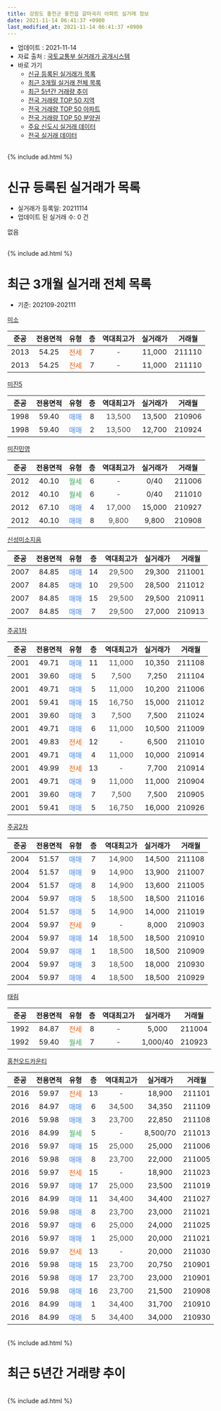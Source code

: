 ```yaml
---
title: 강원도 홍천군 홍천읍 갈마곡리 아파트 실거래 정보
date: 2021-11-14 06:41:37 +0900
last_modified_at: 2021-11-14 06:41:37 +0900
---
```


* 업데이트 : 2021-11-14
* 자료 출처 : [국토교통부 실거래가 공개시스템](http://rt.molit.go.kr)
* 바로 가기
    * [신규 등록된 실거래가 목록](#신규-등록된-실거래가-목록)
    * [최근 3개월 실거래 전체 목록](#최근-3개월-실거래-전체-목록)
    * [최근 5년간 거래량 추이](#최근-5년간-거래량-추이)
    * [전국 거래량 TOP 50 지역](https://inasie.github.io/apt-trade-info/최근-3개월-전국에서-가장-거래가-많이-발생한-지역)
    * [전국 거래량 TOP 50 아파트](https://inasie.github.io/apt-trade-info/최근-3개월-전국에서-가장-거래가-많이-발생한-아파트)
    * [전국 거래량 TOP 50 분양권](https://inasie.github.io/apt-trade-info/최근-3개월-전국에서-가장-거래가-많이-발생한-분양권)
    * [주요 신도시 실거래 데이터](https://inasie.github.io/apt-trade-info/주요-신도시)
    * [전국 실거래 데이터](https://inasie.github.io/apt-trade-info/전국)
<br>
{% include ad.html %}
<br>

# 신규 등록된 실거래가 목록
* 실거래가 등록일: 20211114
* 업데이트 된 실거래 수: 0 건

없음

<br>
{% include ad.html %}
<br>

# 최근 3개월 실거래 전체 목록
* 기준: 202109-202111


[미소](https://search.naver.com/search.naver?query=%EA%B0%95%EC%9B%90%EB%8F%84+%ED%99%8D%EC%B2%9C%EA%B5%B0+%ED%99%8D%EC%B2%9C%EC%9D%8D+%EA%B0%88%EB%A7%88%EA%B3%A1%EB%A6%AC+%EB%AF%B8%EC%86%8C)

|준공|전용면적|유형|층|역대최고가|실거래가|거래월|
|:---:|:---:|:---:|:---:|:---:|:---:|:---:|
|2013|54.25|<span style="color:#ff5a00">전세</span>|7|<span style="color:#444444">-</span>|11,000|211110|
|2013|54.25|<span style="color:#ff5a00">전세</span>|7|<span style="color:#444444">-</span>|11,000|211110|

[미진5](https://search.naver.com/search.naver?query=%EA%B0%95%EC%9B%90%EB%8F%84+%ED%99%8D%EC%B2%9C%EA%B5%B0+%ED%99%8D%EC%B2%9C%EC%9D%8D+%EA%B0%88%EB%A7%88%EA%B3%A1%EB%A6%AC+%EB%AF%B8%EC%A7%845)

|준공|전용면적|유형|층|역대최고가|실거래가|거래월|
|:---:|:---:|:---:|:---:|:---:|:---:|:---:|
|1998|59.40|<span style="color:#4285f3">매매</span>|8|<span style="color:#444444">13,500</span>|13,500|210906|
|1998|59.40|<span style="color:#4285f3">매매</span>|2|<span style="color:#444444">13,500</span>|12,700|210924|

[미진민영](https://search.naver.com/search.naver?query=%EA%B0%95%EC%9B%90%EB%8F%84+%ED%99%8D%EC%B2%9C%EA%B5%B0+%ED%99%8D%EC%B2%9C%EC%9D%8D+%EA%B0%88%EB%A7%88%EA%B3%A1%EB%A6%AC+%EB%AF%B8%EC%A7%84%EB%AF%BC%EC%98%81)

|준공|전용면적|유형|층|역대최고가|실거래가|거래월|
|:---:|:---:|:---:|:---:|:---:|:---:|:---:|
|2012|40.10|<span style="color:#34a853">월세</span>|6|<span style="color:#444444">-</span>|0/40|211006|
|2012|40.10|<span style="color:#34a853">월세</span>|6|<span style="color:#444444">-</span>|0/40|211010|
|2012|67.10|<span style="color:#4285f3">매매</span>|4|<span style="color:#444444">17,000</span>|15,000|210927|
|2012|40.10|<span style="color:#4285f3">매매</span>|8|<span style="color:#444444">9,800</span>|9,800|210908|

[신성미소지음](https://search.naver.com/search.naver?query=%EA%B0%95%EC%9B%90%EB%8F%84+%ED%99%8D%EC%B2%9C%EA%B5%B0+%ED%99%8D%EC%B2%9C%EC%9D%8D+%EA%B0%88%EB%A7%88%EA%B3%A1%EB%A6%AC+%EC%8B%A0%EC%84%B1%EB%AF%B8%EC%86%8C%EC%A7%80%EC%9D%8C)

|준공|전용면적|유형|층|역대최고가|실거래가|거래월|
|:---:|:---:|:---:|:---:|:---:|:---:|:---:|
|2007|84.85|<span style="color:#4285f3">매매</span>|14|<span style="color:#444444">29,500</span>|29,300|211001|
|2007|84.85|<span style="color:#4285f3">매매</span>|10|<span style="color:#444444">29,500</span>|28,500|211012|
|2007|84.85|<span style="color:#4285f3">매매</span>|15|<span style="color:#444444">29,500</span>|29,500|210911|
|2007|84.85|<span style="color:#4285f3">매매</span>|7|<span style="color:#444444">29,500</span>|27,000|210913|

[주공1차](https://search.naver.com/search.naver?query=%EA%B0%95%EC%9B%90%EB%8F%84+%ED%99%8D%EC%B2%9C%EA%B5%B0+%ED%99%8D%EC%B2%9C%EC%9D%8D+%EA%B0%88%EB%A7%88%EA%B3%A1%EB%A6%AC+%EC%A3%BC%EA%B3%B51%EC%B0%A8)

|준공|전용면적|유형|층|역대최고가|실거래가|거래월|
|:---:|:---:|:---:|:---:|:---:|:---:|:---:|
|2001|49.71|<span style="color:#4285f3">매매</span>|11|<span style="color:#444444">11,000</span>|10,350|211108|
|2001|39.60|<span style="color:#4285f3">매매</span>|5|<span style="color:#444444">7,500</span>|7,250|211104|
|2001|49.71|<span style="color:#4285f3">매매</span>|5|<span style="color:#444444">11,000</span>|10,200|211006|
|2001|59.41|<span style="color:#4285f3">매매</span>|15|<span style="color:#444444">16,750</span>|15,000|211012|
|2001|39.60|<span style="color:#4285f3">매매</span>|3|<span style="color:#444444">7,500</span>|7,500|211024|
|2001|49.71|<span style="color:#4285f3">매매</span>|6|<span style="color:#444444">11,000</span>|10,500|211009|
|2001|49.83|<span style="color:#ff5a00">전세</span>|12|<span style="color:#444444">-</span>|6,500|211010|
|2001|49.71|<span style="color:#4285f3">매매</span>|4|<span style="color:#444444">11,000</span>|10,000|210914|
|2001|49.99|<span style="color:#ff5a00">전세</span>|13|<span style="color:#444444">-</span>|7,700|210914|
|2001|49.71|<span style="color:#4285f3">매매</span>|9|<span style="color:#444444">11,000</span>|11,000|210904|
|2001|39.60|<span style="color:#4285f3">매매</span>|7|<span style="color:#444444">7,500</span>|7,500|210905|
|2001|59.41|<span style="color:#4285f3">매매</span>|5|<span style="color:#444444">16,750</span>|16,000|210926|

[주공2차](https://search.naver.com/search.naver?query=%EA%B0%95%EC%9B%90%EB%8F%84+%ED%99%8D%EC%B2%9C%EA%B5%B0+%ED%99%8D%EC%B2%9C%EC%9D%8D+%EA%B0%88%EB%A7%88%EA%B3%A1%EB%A6%AC+%EC%A3%BC%EA%B3%B52%EC%B0%A8)

|준공|전용면적|유형|층|역대최고가|실거래가|거래월|
|:---:|:---:|:---:|:---:|:---:|:---:|:---:|
|2004|51.57|<span style="color:#4285f3">매매</span>|7|<span style="color:#444444">14,900</span>|14,500|211108|
|2004|51.57|<span style="color:#4285f3">매매</span>|9|<span style="color:#444444">14,900</span>|13,900|211007|
|2004|51.57|<span style="color:#4285f3">매매</span>|8|<span style="color:#444444">14,900</span>|13,600|211005|
|2004|59.97|<span style="color:#4285f3">매매</span>|5|<span style="color:#444444">18,500</span>|18,500|211016|
|2004|51.57|<span style="color:#4285f3">매매</span>|5|<span style="color:#444444">14,900</span>|14,000|211019|
|2004|59.97|<span style="color:#ff5a00">전세</span>|9|<span style="color:#444444">-</span>|8,000|210903|
|2004|59.97|<span style="color:#4285f3">매매</span>|14|<span style="color:#444444">18,500</span>|18,500|210910|
|2004|59.97|<span style="color:#4285f3">매매</span>|1|<span style="color:#444444">18,500</span>|18,500|210909|
|2004|59.97|<span style="color:#4285f3">매매</span>|3|<span style="color:#444444">18,500</span>|18,000|210930|
|2004|59.97|<span style="color:#4285f3">매매</span>|4|<span style="color:#444444">18,500</span>|18,500|210929|

[태림](https://search.naver.com/search.naver?query=%EA%B0%95%EC%9B%90%EB%8F%84+%ED%99%8D%EC%B2%9C%EA%B5%B0+%ED%99%8D%EC%B2%9C%EC%9D%8D+%EA%B0%88%EB%A7%88%EA%B3%A1%EB%A6%AC+%ED%83%9C%EB%A6%BC)

|준공|전용면적|유형|층|역대최고가|실거래가|거래월|
|:---:|:---:|:---:|:---:|:---:|:---:|:---:|
|1992|84.87|<span style="color:#ff5a00">전세</span>|8|<span style="color:#444444">-</span>|5,000|211004|
|1992|59.40|<span style="color:#34a853">월세</span>|7|<span style="color:#444444">-</span>|1,000/40|210923|

[홍천오드카운티](https://search.naver.com/search.naver?query=%EA%B0%95%EC%9B%90%EB%8F%84+%ED%99%8D%EC%B2%9C%EA%B5%B0+%ED%99%8D%EC%B2%9C%EC%9D%8D+%EA%B0%88%EB%A7%88%EA%B3%A1%EB%A6%AC+%ED%99%8D%EC%B2%9C%EC%98%A4%EB%93%9C%EC%B9%B4%EC%9A%B4%ED%8B%B0)

|준공|전용면적|유형|층|역대최고가|실거래가|거래월|
|:---:|:---:|:---:|:---:|:---:|:---:|:---:|
|2016|59.97|<span style="color:#ff5a00">전세</span>|13|<span style="color:#444444">-</span>|18,900|211101|
|2016|84.97|<span style="color:#4285f3">매매</span>|6|<span style="color:#444444">34,500</span>|34,350|211109|
|2016|59.98|<span style="color:#4285f3">매매</span>|3|<span style="color:#444444">23,700</span>|22,850|211108|
|2016|84.99|<span style="color:#34a853">월세</span>|5|<span style="color:#444444">-</span>|8,500/70|211013|
|2016|59.97|<span style="color:#4285f3">매매</span>|15|<span style="color:#444444">25,000</span>|25,000|211006|
|2016|59.98|<span style="color:#4285f3">매매</span>|8|<span style="color:#444444">23,700</span>|22,000|211005|
|2016|59.97|<span style="color:#ff5a00">전세</span>|15|<span style="color:#444444">-</span>|18,900|211023|
|2016|59.97|<span style="color:#4285f3">매매</span>|17|<span style="color:#444444">25,000</span>|23,500|211019|
|2016|84.99|<span style="color:#4285f3">매매</span>|11|<span style="color:#444444">34,400</span>|34,400|211027|
|2016|59.98|<span style="color:#4285f3">매매</span>|8|<span style="color:#444444">23,700</span>|23,000|211021|
|2016|59.97|<span style="color:#4285f3">매매</span>|6|<span style="color:#444444">25,000</span>|24,000|211025|
|2016|59.97|<span style="color:#4285f3">매매</span>|1|<span style="color:#444444">25,000</span>|20,000|211021|
|2016|59.97|<span style="color:#ff5a00">전세</span>|13|<span style="color:#444444">-</span>|20,000|211030|
|2016|59.98|<span style="color:#4285f3">매매</span>|15|<span style="color:#444444">23,700</span>|20,750|210901|
|2016|59.98|<span style="color:#4285f3">매매</span>|17|<span style="color:#444444">23,700</span>|23,000|210901|
|2016|59.98|<span style="color:#4285f3">매매</span>|16|<span style="color:#444444">23,700</span>|21,500|210908|
|2016|84.99|<span style="color:#4285f3">매매</span>|1|<span style="color:#444444">34,400</span>|31,700|210910|
|2016|84.99|<span style="color:#4285f3">매매</span>|5|<span style="color:#444444">34,400</span>|34,000|210930|


<br>
{% include ad.html %}
<br>

# 최근 5년간 거래량 추이


<div style="width:100%;">
    <canvas id="deal_progress" height="200"></canvas>
</div>

<script>
new Chart(document.getElementById("deal_progress"), {
    type: 'line',
    data: {
        labels: ['201611','201612','201701','201702','201703','201704','201705','201706','201707','201708','201709','201710','201711','201712','201801','201802','201803','201804','201805','201806','201807','201808','201809','201810','201811','201812','201901','201902','201903','201904','201905','201906','201907','201908','201909','201910','201911','201912','202001','202002','202003','202004','202005','202006','202007','202008','202009','202010','202011','202012','202101','202102','202103','202104','202105','202106','202107','202108','202109','202110','202111'],
        datasets: [{
            label: '매매',
            pointRadius: 1,
            data: [16, 18, 11, 18, 10, 22, 7, 15, 6, 12, 10, 11, 13, 10, 16, 10, 10, 12, 13, 10, 8, 15, 10, 13, 16, 15, 13, 11, 24, 18, 14, 12, 15, 17, 23, 17, 9, 15, 12, 21, 11, 17, 12, 14, 28, 20, 18, 17, 19, 16, 25, 15, 20, 48, 21, 20, 19, 16, 19, 17, 5],
            borderColor: "rgba(255, 201, 14, 1)",
            backgroundColor: "rgba(255, 201, 14, 0.5)",
            fill: false,
            lineTension: 0
        },{
            label: '전월세',
            pointRadius: 1,
            data: [22, 13, 15, 14, 11, 12, 11, 9, 13, 11, 10, 13, 10, 7, 8, 5, 5, 5, 10, 14, 10, 11, 4, 11, 12, 9, 10, 6, 3, 9, 9, 13, 5, 15, 11, 13, 11, 8, 13, 8, 8, 3, 7, 8, 7, 11, 6, 6, 16, 5, 2, 6, 14, 10, 14, 5, 8, 9, 3, 7, 3],
            borderColor: "rgba(0, 141, 185, 1)",
            backgroundColor: "rgba(0, 141, 185, 0.5)",
            fill: false,
            lineTension: 0
        }
        ]
    },
    options: {
        responsive: true,
        title: {
            display: false
        },
        tooltips: {
            mode: 'index',
            intersect: false
        },
        hover: {
            mode: 'nearest',
            intersect: true
        },
        scales: {
            xAxes: [{
                display: true,
                scaleLabel: {
                    display: true,
                    labelString: '년/월'
                }
            }],
            yAxes: [{
                display: true,
                ticks: {
                    suggestedMin: 0,
                },
                scaleLabel: {
                    display: true,
                    labelString: '실거래 수'
                }
            }]
        }
    }
});

</script>


<br>
{% include ad.html %}
<br>

